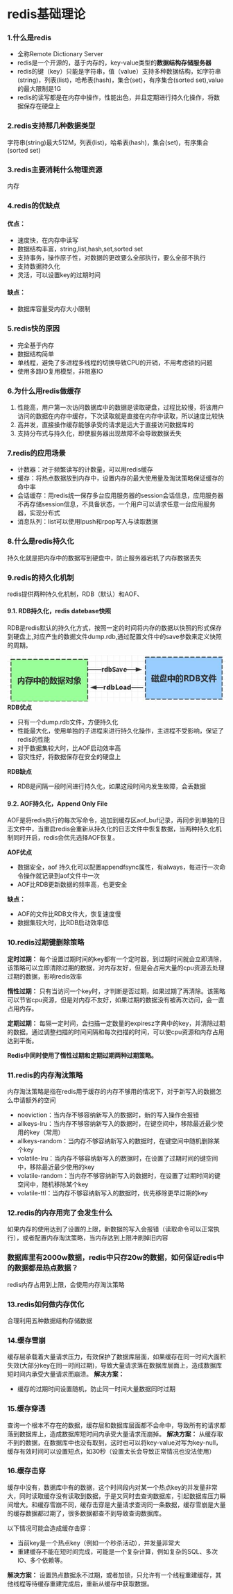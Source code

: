 # redis基础理论
### 1.什么是redis
* 全称Remote Dictionary Server
* redis是一个开源的，基于内存的，key-value类型的**数据结构存储服务器**
* redis的键（key）只能是字符串，值（value）支持多种数据结构，如字符串(string)，列表(list)，哈希表(hash)，集合(set)，有序集合(sorted set),value的最大限制是1G
* redis的读写都是在内存中操作，性能出色，并且定期进行持久化操作，将数据保存在硬盘上

### 2.redis支持那几种数据类型
字符串(string)最大512M，列表(list)，哈希表(hash)，集合(set)，有序集合(sorted set)

### 3.redis主要消耗什么物理资源
内存

### 4.redis的优缺点
#### 优点：
* 速度快，在内存中读写
* 数据结构丰富，string,list,hash,set,sorted set
* 支持事务，操作原子性，对数据的更改要么全部执行，要么全部不执行
* 支持数据持久化
* 灵活，可以设置key的过期时间

#### 缺点：
* 数据库容量受内存大小限制

### 5.redis快的原因
* 完全基于内存
* 数据结构简单
* 单线程，避免了多进程多线程的切换导致CPU的开销，不用考虑锁的问题
* 使用多路IO复用模型，非阻塞IO

### 6.为什么用redis做缓存
1. 性能高，用户第一次访问数据库中的数据是读取硬盘，过程比较慢，将该用户访问的数据在内存中缓存，下次读取就是直接在内存中读取，所以速度比较快
2. 高并发，直接操作缓存能够承受的请求是远大于直接访问数据库的
3. 支持分布式与持久化，即使服务器出现故障不会导致数据丢失

### 7.redis的应用场景
* 计数器：对于频繁读写的计数量，可以用redis缓存
* 缓存：将热点数据放到内存中，设置内存的最大使用量及淘汰策略保证缓存的命中率
* 会话缓存：用redis统一保存多台应用服务器的session会话信息，应用服务器不再存储session信息，不具备状态，一个用户可以请求任意一台应用服务器，实现分布式
* 消息队列：list可以使用lpush和rpop写入与读取数据

### 8.什么是redis持久化
持久化就是把内存中的数据写到硬盘中，防止服务器宕机了内存数据丢失

### 9.redis的持久化机制
redis提供两种持久化机制，RDB（默认）和AOF、
#### 9.1. RDB持久化，redis datebase快照
RDB是redis默认的持久化方式，按照一定的时间将内存的数据以快照的形式保存到硬盘上,对应产生的数据文件dump.rdb,通过配置文件中的save参数来定义快照的周期。

![](../pic/others/redis_1.jpg)
**RDB优点**
* 只有一个dump.rdb文件，方便持久化
* 性能最大化，使用单独的子进程来进行持久化操作，主进程不受影响，保证了redis的性能
* 对于数据集较大时，比AOF启动效率高
* 容灾性好，将数据保存在安全的硬盘上

**RDB缺点**
* RDB是间隔一段时间进行持久化，如果这段时间内发生故障，会丢数据

#### 9.2. AOF持久化，Append Only File
AOF是将redis执行的每次写命令，追加到缓存区aof_buf记录，再同步到单独的日志文件中，当重启redis会重新从持久化的日志文件中恢复数据，当两种持久化机制同时开启，redis会优先选择AOF恢复。

**AOF优点**
* 数据安全，aof 持久化可以配置appendfsync属性，有always，每进行一次命令操作就记录到aof文件中一次
* AOF比RDB更新数据的频率高，也更安全

**缺点：**
* AOF的文件比RDB文件大，恢复速度慢
* 数据集较大时，比RDB启动效率低

### 10.redis过期键删除策略
**定时过期：**
每个设置过期时间的key都有一个定时器，到过期时间就会立即清除，该策略可以立即清除过期的数据，对内存友好，但是会占用大量的cpu资源去处理过期的数据，影响redis效率

**惰性过期：**
只有当访问一个key时，才判断是否过期，如果过期了再清除。该策略可以节省cpu资源，但是对内存不友好，如果过期的数据没有被再次访问，会一直占用内存。

**定期过期：**
每隔一定时间，会扫描一定数量的expiresz字典中的key，并清除过期的数据。通过调整扫描的时间间隔和每次扫描的时间，可以使cpu资源和内存占用达到平衡。

**Redis中同时使用了惰性过期和定期过期两种过期策略。**

### 11.redis的内存淘汰策略
内存淘汰策略是指在redis用于缓存的内存不够用的情况下，对于新写入的数据怎么申请额外的空间
* noeviction：当内存不够容纳新写入的数据时，新的写入操作会报错
* allkeys-lru：当内存不够容纳新写入的数据时，在键空间中，移除最近最少使用的key（常用）
* allkeys-random：当内存不够容纳新写入的数据时，在键空间中随机删除某个key
* volatile-lru：当内存不够容纳新写入的数据时，在设置了过期时间的键空间中，移除最近最少使用的key
* volatile-random：当内存不够容纳新写入的数据时，在设置了过期时间的键空间中，随机移除某个key
* volatile-ttl：当内存不够容纳新写入的数据时，优先移除更早过期的key

### 12.redis的内存用完了会发生什么
如果内存的使用达到了设置的上限，新数据的写入会报错（读取命令可以正常执行），或者配置内存淘汰策略，当内存达到上限冲刷掉旧内容

### 数据库里有2000w数据，redis中只存20w的数据，如何保证redis中的数据都是热点数据？
redis内存占用到上限，会使用内存淘汰策略

### 13.redis如何做内存优化
合理利用五种数据结构存储数据

### 14.缓存雪崩
缓存层承载着大量请求压力，有效保护了数据库层面，如果缓存在同一时间大面积失效(大部分key在同一时间过期)，导致大量请求落在数据库层面上，造成数据库短时间内承受大量请求而崩溃。
**解决方案：**
* 缓存的过期时间设置随机，防止同一时间大量数据同时过期

### 15.缓存穿透
查询一个根本不存在的数据，缓存层和数据库层面都不会命中，导致所有的请求都落到数据库上，造成数据库短时间内承受大量请求而崩掉。
**解决方案：**
从缓存取不到的数据，在数据库中也没有取到，这时也可以将key-value对写为key-null，缓存有效时间可以设置短点，如30秒（设置太长会导致正常情况也没法使用）

### 16.缓存击穿
缓存中没有，数据库中有的数据，这个时间段内对某一个热点key的并发量非常大，同时读取缓存没有读取到数据，于是又同时去查询数据库，引起数据库压力瞬间增大。和缓存雪崩不同，缓存击穿是大量请求查询同一条数据，缓存雪崩是大量的缓存数据都过期了，很多数据都查不到导致查询数据库。

以下情况可能会造成缓存击穿：
* 当前key是一个热点key（例如一个秒杀活动），并发量非常大
* 重建缓存不能在短时间完成，可能是一个复杂计算，例如复杂的SQL、多次IO、多个依赖等。

**解决方案：**
设置热点数据永不过期，或者加锁，只允许有一个线程重建缓存，其他线程等待缓存重建完成后，重新从缓存中获取数据。
